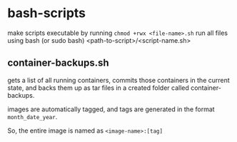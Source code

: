 # bash-scripts
make scripts executable by running `chmod +rwx <file-name>.sh`
run all files using bash (or sudo bash) &lt;path-to-script>/&lt;script-name.sh>

## container-backups.sh

gets a list of all running containers, commits those containers in the current state, and backs them up as tar files in a created folder called container-backups.

images are automatically tagged, and tags are generated in the format `month_date_year`. 

So, the entire image is named as `<image-name>:[tag]`
